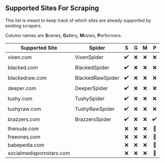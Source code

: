 ## Supported Sites For Scraping

This list is meant to keep track of which sites are already supported by existing scrapers.


Column names are **S**cenes, **G**allery, **M**ovies, **P**erformers.

Supported Site|Spider| S | G | M | P |
--------------|-------|:-:|:-:|:-:|:-:|
vixen.com|VixenSpider|:heavy_check_mark:|:x:|:x:|:x:|
blacked.com|BlackedSpider|:heavy_check_mark:|:x:|:x:|:x:|
blackedraw.com|BlackedRawSpider|:heavy_check_mark:|:x:|:x:|:x:|
deeper.com|DeeperSpider|:heavy_check_mark:|:x:|:x:|:x:|
tushy.com|TushySpider|:heavy_check_mark:|:x:|:x:|:x:|
tushyraw.com|TushyRawSpider|:heavy_check_mark:|:x:|:x:|:x:|
brazzers.com|BrazzersSpider|:heavy_check_mark:|:x:|:x:|:heavy_check_mark:|
thenude.com| |:x:|:x:|:x:|:construction:|
freeones.com| |:x:|:x:|:x:|:construction:|
babepedia.com| |:x:|:x:|:x:|:construction:|
socialmediapornstars.com| |:x:|:x:|:x:|:construction:|

